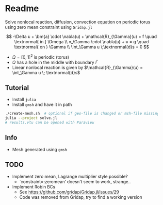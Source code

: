 # Readme

Solve nonlocal reaction, diffusion, convection equation on periodic torus using zero mean constraint using `Gridap.jl`

$$
-\Delta u + \bm{a} \cdot \nabla(u) + \mathcal{R}_{\Gamma}(u) = f \quad \textnormal{ in } \Omega \\
n_\Gamma \cdot \nabla(u) + u = g \quad \textnormal{ on } \Gamma \\
\int_\Gamma u \;\textnormal{d}s = 0
$$

- $\Omega = {[0,1]}^2$ is periodic (torus)
- $\Omega$ has a hole in the middle with boundary $\Gamma$
- Linear nonlocal reaction is given by $\mathcal{R}_{\Gamma}(u) = \int_\Gamma u \; \textnormal{d}s$

## Tutorial

- Install `julia`
- Install `gmsh` and have it in path

```bash
./create-mesh.sh  # optional if geo-file is changed or msh-file missing
julia --project solve.jl
# results.vtu can be opened with Paraview
```

## Info

- Mesh generated using `gmsh`

## TODO

- Implement zero mean, Lagrange multiplier style possible?
  - 'constraint=:zeromean' doesn't seem to work, strange..
- Implement Robin BCs
  - See https://github.com/gridap/Gridap.jl/issues/29
  - Code was removed from Gridap, try to find a working version
